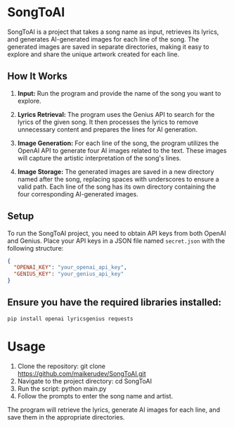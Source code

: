 # SongToAI

SongToAI is a project that takes a song name as input, retrieves its lyrics, and generates AI-generated images for each line of the song. The generated images are saved in separate directories, making it easy to explore and share the unique artwork created for each line.

## How It Works

1. **Input:** Run the program and provide the name of the song you want to explore.

2. **Lyrics Retrieval:** The program uses the Genius API to search for the lyrics of the given song. It then processes the lyrics to remove unnecessary content and prepares the lines for AI generation.

3. **Image Generation:** For each line of the song, the program utilizes the OpenAI API to generate four AI images related to the text. These images will capture the artistic interpretation of the song's lines.

4. **Image Storage:** The generated images are saved in a new directory named after the song, replacing spaces with underscores to ensure a valid path. Each line of the song has its own directory containing the four corresponding AI-generated images.

## Setup

To run the SongToAI project, you need to obtain API keys from both OpenAI and Genius. Place your API keys in a JSON file named `secret.json` with the following structure:

```json
{
  "OPENAI_KEY": "your_openai_api_key",
  "GENIUS_KEY": "your_genius_api_key"
}
```
## Ensure you have the required libraries installed:

```pip install openai lyricsgenius requests```

# Usage

1. Clone the repository: git clone https://github.com/maikerudev/SongToAI.git
2. Navigate to the project directory: cd SongToAI
3. Run the script: python main.py
4. Follow the prompts to enter the song name and artist.

The program will retrieve the lyrics, generate AI images for each line, and save them in the appropriate directories.
